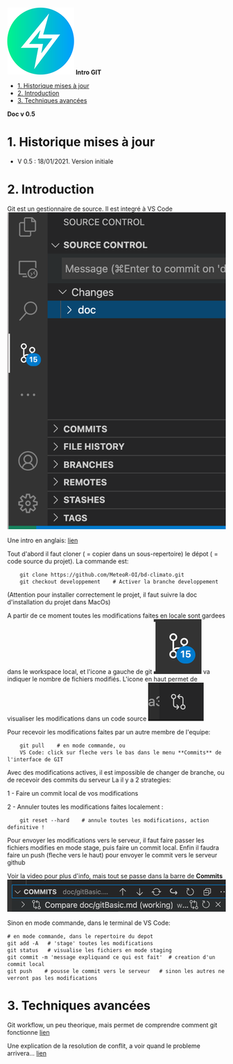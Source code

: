 ![logo](https://raw.githubusercontent.com/MeteoR-OI/bd-climato/master/doc/images/meteoi.re-logo_mini.png)
**Intro GIT**

- [1.	Historique mises à jour](#1historique-mises-à-jour)
- [2.	Introduction](#2introduction)
- [3. Techniques avancées](#3-techniques-avancées)

**Doc v 0.5**

# 1.	Historique mises à jour
- V 0.5 : 18/01/2021. Version initiale

# 2.	Introduction
Git est un gestionnaire de source.
Il est integré à VS Code ![menu GIT](https://raw.githubusercontent.com/MeteoR-OI/bd-climato/master/doc/images/gitMenu.png)

Une intro en anglais: [lien](https://www.youtube.com/watch?v=F2DBSH2VoHQ)

Tout d'abord il faut cloner ( = copier dans un sous-repertoire) le dépot ( = code source du projet).
La commande est:
```git
    git clone https://github.com/MeteoR-OI/bd-climato.git
    git checkout developpement    # Activer la branche developpement
```

(Attention pour installer correctement le projet, il faut suivre la doc d'installation du projet dans MacOs)

A partir de ce moment toutes les modifications faites en locale sont gardees dans le workspace local, et l'icone a gauche de git ![logo git](https://raw.githubusercontent.com/MeteoR-OI/bd-climato/master/doc/images/gitIcone.png)
va indiquer le nombre de fichiers modifiés.
L'icone en haut permet de visualiser les modifications dans un code source
![icone Visu Change](https://raw.githubusercontent.com/MeteoR-OI/bd-climato/master/doc/images/gitVisuChange.png)


Pour recevoir les modifications faites par un autre membre de l'equipe:
```git
    git pull    # en mode commande, ou
    VS Code: click sur fleche vers le bas dans le menu **Commits** de l'interface de GIT
```

Avec des modifications actives, il est impossible de changer de branche, ou de recevoir des commits du serveur
La il y a 2 strategies:

1 - Faire un commit local de vos modifications

2 - Annuler toutes les modifications faites localement :
```git
    git reset --hard    # annule toutes les modifications, action definitive !
```

Pour envoyer les modifications vers le serveur, il faut faire passer les fichiers modifies en mode stage, puis faire un commit local. Enfin il faudra faire un push (fleche vers le haut) pour envoyer le commit vers le serveur github

Voir la video pour plus d'info, mais tout se passe dans la barre de **Commits** ![commitBar](https://raw.githubusercontent.com/MeteoR-OI/bd-climato/master/doc/images/gitCommitBar.png)

Sinon en mode commande, dans le terminal de VS Code:
```git
# en mode commande, dans le repertoire du depot
git add -A   # 'stage' toutes les modifications
git status   # visualise les fichiers en mode staging
git commit -m 'message expliquand ce qui est fait'  # creation d'un commit local
git push    # pousse le commit vers le serveur   # sinon les autres ne verront pas les modifications
```

# 3. Techniques avancées
Git workflow, un peu theorique, mais permet de comprendre comment git fonctionne [lien](https://www.youtube.com/watch?v=3a2x1iJFJWc)

Une explication de la resolution de conflit, a voir quand le probleme arrivera... [lien](https://www.youtube.com/watch?v=VQ4GF9X2Ix0)
